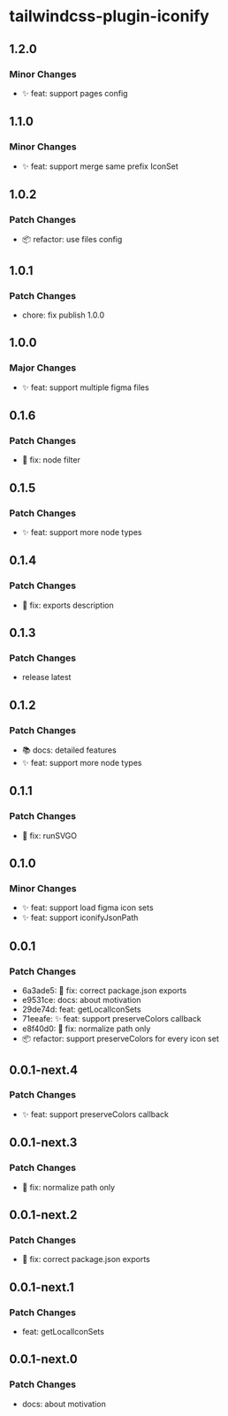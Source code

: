 # tailwindcss-plugin-iconify

## 1.2.0

### Minor Changes

- ✨ feat: support pages config

## 1.1.0

### Minor Changes

- ✨ feat: support merge same prefix IconSet

## 1.0.2

### Patch Changes

- 📦 refactor: use files config

## 1.0.1

### Patch Changes

- chore: fix publish 1.0.0

## 1.0.0

### Major Changes

- ✨ feat: support multiple figma files

## 0.1.6

### Patch Changes

- 🐛 fix: node filter

## 0.1.5

### Patch Changes

- ✨ feat: support more node types

## 0.1.4

### Patch Changes

- 🐛 fix: exports description

## 0.1.3

### Patch Changes

- release latest

## 0.1.2

### Patch Changes

- 📚 docs: detailed features
- ✨ feat: support more node types

## 0.1.1

### Patch Changes

- 🐛 fix: runSVGO

## 0.1.0

### Minor Changes

- ✨ feat: support load figma icon sets
- ✨ feat: support iconifyJsonPath

## 0.0.1

### Patch Changes

- 6a3ade5: 🐛 fix: correct package.json exports
- e9531ce: docs: about motivation
- 29de74d: feat: getLocalIconSets
- 71eeafe: ✨ feat: support preserveColors callback
- e8f40d0: 🐛 fix: normalize path only
- 📦 refactor: support preserveColors for every icon set

## 0.0.1-next.4

### Patch Changes

- ✨ feat: support preserveColors callback

## 0.0.1-next.3

### Patch Changes

- 🐛 fix: normalize path only

## 0.0.1-next.2

### Patch Changes

- 🐛 fix: correct package.json exports

## 0.0.1-next.1

### Patch Changes

- feat: getLocalIconSets

## 0.0.1-next.0

### Patch Changes

- docs: about motivation
